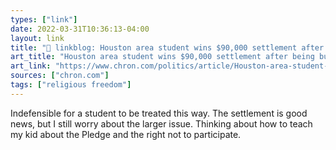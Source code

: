 ```yaml
---
types: ["link"]
date: 2022-03-31T10:36:13-04:00
layout: link
title: "🔗 linkblog: Houston area student wins $90,000 settlement after being bullied by teacher for not standing for Pledge of Allegiance'"
art_title: "Houston area student wins $90,000 settlement after being bullied by teacher for not standing for Pledge of Allegiance"
art_link: "https://www.chron.com/politics/article/Houston-area-student-wins-90K-settlement-after-17037351.php?t=7baa32b249"
sources: ["chron.com"]
tags: ["religious freedom"]
---
```

Indefensible for a student to be treated this way. The settlement is good news, but I still worry about the larger issue. Thinking about how to teach my kid about the Pledge and the right not to participate.
